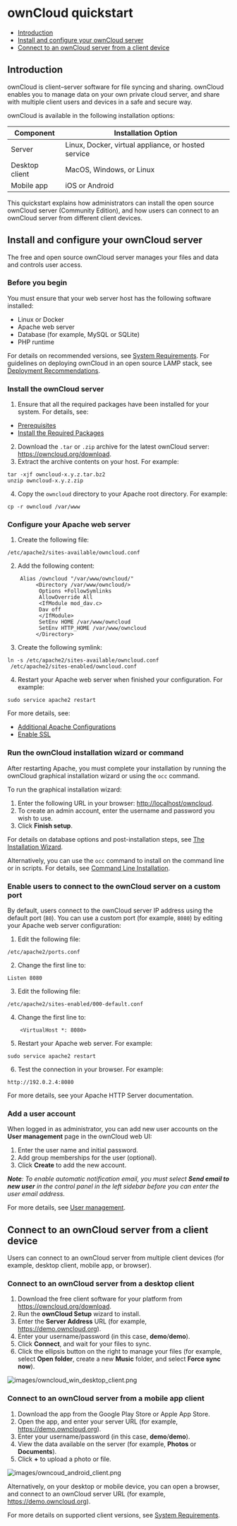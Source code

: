 # ownCloud quickstart

- [Introduction](#introduction)
- [Install and configure your ownCloud server](#install_server)
- [Connect to an ownCloud server from a client device](#connect_client)

## Introduction <a name="introduction"></a>
ownCloud is client–server software for file syncing and sharing. ownCloud enables you to manage data on your own private cloud server, and share with 
multiple client users and devices in a safe and secure way. 

ownCloud is available in the following installation options: 

| Component      | Installation Option | 
| -------------- | ------------------- |
| Server         | Linux, Docker, virtual appliance, or hosted service |
| Desktop client | MacOS, Windows, or Linux | 
| Mobile app     | iOS or Android | 

This quickstart explains how administrators can install the open source ownCloud server (Community Edition), and how users can connect 
to an ownCloud server from different client devices. 

## Install and configure your ownCloud server <a name="install_server"></a>
The free and open source ownCloud server manages your files and data and controls user access. 

### Before you begin

You must ensure that your web server host has the following software installed:
- Linux or Docker 
- Apache web server
- Database (for example, MySQL or SQLite)
- PHP runtime

For details on recommended versions, see <a href="https://doc.owncloud.org/server/10.0/admin_manual/installation/system_requirements.html#officially-recommended-supported-options" target="_blank">System Requirements</a>.
For guidelines on deploying ownCloud in an open source LAMP stack, see <a href="https://doc.owncloud.org/server/10.0/admin_manual/installation/deployment_recommendations.html" target="_blank">Deployment Recommendations</a>. 

### Install the ownCloud server
  1. Ensure that all the required packages have been installed for your system. For details, see:
   - <a href="https://doc.owncloud.org/server/10.0/admin_manual/installation/source_installation.html#prerequisites-label" target="_blank">Prerequisites</a>
   - <a href="https://doc.owncloud.org/server/10.0/admin_manual/installation/source_installation.html#install-the-required-packages" target="_blank">Install the Required Packages</a>
  2. Download the `.tar` or `.zip` archive for the latest ownCloud server: <a href="https://owncloud.org/download" target="_blank">https://owncloud.org/download</a>.
  3. Extract the archive contents on your host. For example:
```
tar -xjf owncloud-x.y.z.tar.bz2
unzip owncloud-x.y.z.zip
```   
  4. Copy the `owncloud` directory to your Apache root directory. For example:
```
cp -r owncloud /var/www
``` 
     
### Configure your Apache web server
  1. Create the following file: 
```
/etc/apache2/sites-available/owncloud.conf
```
  2. Add the following content: 
````  
    Alias /owncloud "/var/www/owncloud/"
         <Directory /var/www/owncloud/>
          Options +FollowSymlinks
          AllowOverride All
          <IfModule mod_dav.c>
          Dav off
          </IfModule>
          SetEnv HOME /var/www/owncloud
          SetEnv HTTP_HOME /var/www/owncloud
         </Directory>     
````	 
  3. Create the following symlink:
```
ln -s /etc/apache2/sites-available/owncloud.conf
 /etc/apache2/sites-enabled/owncloud.conf
```
  4. Restart your Apache web server when finished your configuration. For example:
```  
sudo service apache2 restart 
```    
For more details, see: 
 - <a href="https://doc.owncloud.org/server/10.0/admin_manual/installation/source_installation.html#apache-configuration-label" target="_blank">Additional Apache Configurations</a>
 - <a href="https://doc.owncloud.org/server/10.0/admin_manual/installation/source_installation.html#enable-ssl" target="_blank">Enable SSL</a>

 
### Run the ownCloud installation wizard or command
After restarting Apache, you must complete your installation by running the ownCloud graphical installation wizard or using the `occ` command. 

To run the graphical installation wizard:
 1. Enter the following URL in your browser: <a href="http://localhost/owncloud" target="_blank">http://localhost/owncloud</a>. 
 2. To create an admin account, enter the username and password you wish to use.
 2. Click **Finish setup**.
 
For details on database options and post-installation steps, 
see <a href="https://doc.owncloud.org/server/10.0/admin_manual/installation/installation_wizard.html" target="_blank">The Installation Wizard</a>. 

Alternatively, you can use the `occ` command to install on the command line or in scripts. For details, see 
<a href="https://doc.owncloud.org/server/10.0/admin_manual/installation/command_line_installation.html" target="_blank">Command Line Installation</a>.


### Enable users to connect to the ownCloud server on a custom port
By default, users connect to the ownCloud server IP address using the default port (`80`). You can use a custom port (for example, `8080`) by editing your Apache 
web server configuration:
  1. Edit the following file:
```
/etc/apache2/ports.conf
```  
  2. Change the first line to:  
```
Listen 8080
```
  3. Edit the following file:
```
/etc/apache2/sites-enabled/000-default.conf
```  
  4. Change the first line to:  
```
    <VirtualHost *: 8080>
```
  5. Restart your Apache web server. For example:
```  
sudo service apache2 restart 
```    
  6. Test the connection in your browser. For example: 
```  
http://192.0.2.4:8080
```    
  
For more details, see your Apache HTTP Server documentation.  


### Add a user account
When logged in as administrator, you can add new user accounts on the **User management** page in the ownCloud web UI:
  1. Enter the user name and initial password.
  2. Add group memberships for the user (optional).
  3. Click **Create** to add the new account.
  
_**Note**: To enable automatic notification email, you must select **Send email to new user** in the control panel in the left sidebar before you 
can enter the user email address._  

For more details, see <a href="https://doc.owncloud.org/server/10.0/admin_manual/configuration/user/user_configuration.html" target="_blank">User management</a>.  


## Connect to an ownCloud server from a client device <a name="connect_client">
Users can connect to an ownCloud server from multiple client devices (for example, desktop client, mobile app, or browser). 

### Connect to an ownCloud server from a desktop client
  1. Download the free client software for your platform from <a href="https://owncloud.org/download" target="_blank">https://owncloud.org/download</a>.
  2. Run the **ownCloud Setup** wizard to install.
  3. Enter the **Server Address** URL (for example, <a href="https://demo.owncloud.org" target="_blank">https://demo.owncloud.org</a>).
  4. Enter your username/password (in this case, **demo**/**demo**).
  5. Click **Connect**, and wait for your files to sync.
  6. Click the ellipsis button on the right to manage your files (for example, select **Open folder**, create a new **Music** folder, and select **Force sync now**).

![images/owncloud_win_desktop_client.png](images/owncloud_win_desktop_client.png "ownClound Windows desktop client")  

### Connect to an ownCloud server from a mobile app client
  1. Download the app from the Google Play Store or Apple App Store.
  2. Open the app, and enter your server URL (for example, <a href="https://demo.owncloud.org" target="_blank">https://demo.owncloud.org</a>).
  3. Enter your username/password (in this case, **demo**/**demo**).
  4. View the data available on the server (for example, **Photos** or **Documents**).
  5. Click **+** to upload a photo or file.  

![images/owncoud_android_client.png](images/owncoud_android_client.png "ownClound Android mobile client")    

Alternatively, on your desktop or mobile device, you can open a browser, and connect to an ownCloud server URL (for example, https://demo.owncloud.org). 

For more details on supported client versions, 
see <a href="https://doc.owncloud.org/server/10.0/admin_manual/installation/system_requirements.html#officially-recommended-supported-options" target="_blank">System Requirements</a>.

 